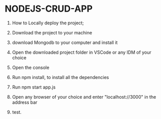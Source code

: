 # NODEJS-CRUD-APP

1. How to Locally deploy the project;

2. Download the project to your machine
3. download Mongodb to your computer and install it
4. Open the downloaded project folder in VSCode or any IDM of your choice
5. Open the console
6. Run npm install, to install all the dependencies
7. Run npm start app.js
8. Open any browser of your choice and enter "localhost://3000" in the address bar
9. test.
